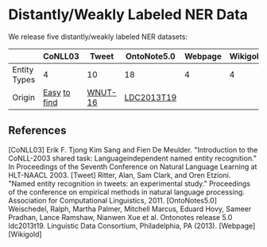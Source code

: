 # Distantly/Weakly Labeled NER Data

We release five distantly/weakly labeled NER datasets:

|        | CoNLL03 | Tweet | OntoNote5.0 | Webpage | Wikigold |
| ------ | ------- | ----- | ----------- | ------- | -------- |
| Entity Types | 4 | 10 | 18 | 4 | 4 |
| Origin | [Easy](https://github.com/patverga/torch-ner-nlp-from-scratch/tree/master/data/conll2003/) [to](https://github.com/synalp/NER/tree/master/corpus/CoNLL-2003) [find](https://github.com/glample/tagger/tree/master/dataset) | [WNUT-16](https://github.com/aritter/twitter_nlp/tree/master/data/annotated/wnut16) | [LDC2013T19](https://catalog.ldc.upenn.edu/LDC2013T19) | | 

## References
[CoNLL03] Erik F. Tjong Kim Sang and Fien De Meulder. "Introduction to the CoNLL-2003 shared task: Languageindependent named entity recognition." In Proceedings of the Seventh Conference on Natural Language Learning at HLT-NAACL 2003.
[Tweet] Ritter, Alan, Sam Clark, and Oren Etzioni. "Named entity recognition in tweets: an experimental study." Proceedings of the conference on empirical methods in natural language processing. Association for Computational Linguistics, 2011.
[OntoNotes5.0] Weischedel, Ralph, Martha Palmer, Mitchell Marcus, Eduard Hovy, Sameer Pradhan, Lance Ramshaw, Nianwen Xue et al. Ontonotes release 5.0 ldc2013t19. Linguistic Data Consortium, Philadelphia, PA (2013).
[Webpage]
[Wikigold]

